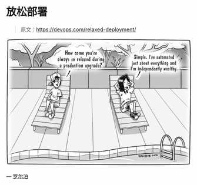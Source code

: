 # 放松部署

> 原文：<https://devops.com/relaxed-deployment/>

![Relaxed Deployment](img/066e2dce97421a4d668daac477383c8a.png)

— [罗尔泊](https://devops.com/author/breselman/)